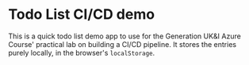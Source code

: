 # Todo List CI/CD demo

This is a quick todo list demo app to use for the Generation UK&I Azure Course' practical lab on
building a CI/CD pipeline. It stores the entries purely locally, in the browser's `localStorage`.